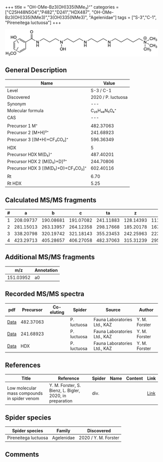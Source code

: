 +++
title = "OH-OMe-Bz3(OH)335(NMe₃)⁺"
categories = ["C25H48N5O4","P482","D241","HDX487",
"OH-OMe-Bz3(OH)335(NMe3)","3(OH)335(NMe3)",
"Agelenidae"]
tags = ["S-3","C-1",
"Pireneitega luctuosa"]
+++

![](/img/OH-OMe-Bz3(OH)335(NMe3).png)

## General Description

| Name                       | Value              |
|----------------------------|--------------------|
| Level                      | S-3 / C-1          |
| Discovered                 | 2020 / P. luctuosa |
| Synonym                    | ---                |
| Molecular formula          | C₂₅H₄₈N₅O₄⁺                   |
| CAS                        | ---                |
|                            |                    |
| Precursor 1  M⁺         | 482.37063                   |
| Precursor 2 [M+H]²⁺       | 241.68923                   |
| Precursor 3 [(M+H)+CF₃CO₂]⁺              | 596.36349                   |
|                            |                    |
| HDX                        | 5                   |
| Precursor HDX    M(D₅)⁺   | 487.40201                   |
| Precursor HDX 2 [M(D₅)+D]²⁺ | 244.70806                   |
| Precursor HDX 3 [(M(D₅)+D)+CF₃CO₂]⁺          | 602.40116                   |
|                            |                    |
| Rt                         | 6.70                   |
| Rt HDX                     | 5.25                   |

## Calculated MS/MS fragments

| # | a         | b         | c         | ta        | z         | y         | tz        |
|---|-----------|-----------|-----------|-----------|-----------|-----------|-----------|
| 1 | 208.09737 | 190.08681 | 191.07082 | 241.11883 | 128.14393 | 111.11738 | 146.17830 |
| 2 | 281.15013 | 263.13957 | 264.12358 | 298.17668 | 185.20178 | 167.16740 | 203.23615 |
| 3 | 338.20798 | 320.19742 | 321.18143 | 355.23453 | 242.25963 | 223.21743 | 276.28891 |
| 4 | 423.29713 | 405.28657 | 406.27058 | 482.37063 | 315.31239 | 295.26236 | 333.34676 |

## Additional MS/MS fragments

| m/z | Annotation |
|-----|------------|
| 151.03952 | a0           |

## Recorded MS/MS spectra

| pdf                                             | Precursor | Co-eluting | Spider      | Source                       | Author        |
|-------------------------------------------------|-----------|------------|-------------|------------------------------|---------------|
| [Data](/pdf/P-luctuosa/482_OH-OMe-Bz3(OH)335(NMe3)_Pl.pdf) | 482.37063 |           | P. luctuosa | Fauna Laboratories Ltd., KAZ | Y. M. Forster |
| [Data](/pdf/P-luctuosa/482_OH-OMe-Bz3(OH)335(NMe3)_Pl_2.pdf) | 241.68923 |           | P. luctuosa | Fauna Laboratories Ltd., KAZ | Y. M. Forster |
| [Data](/pdf/P-luctuosa/482_OH-OMe-Bz3(OH)335(NMe3)_Pl_HDX.pdf) | HDX |           | P. luctuosa | Fauna Laboratories Ltd., KAZ | Y. M. Forster |


## References

| Title | Reference | Spider | Name | Content | Link |
|-------|-----------|--------|------|---------|------|
| Low molecular mass compounds in spider venom      | Y. M. Forster, S. Bienz, L. Bigler, 2020, in preparation          | div.       |   |   | [Link](unknown) |

## Spider species

| Spider species     | Family     | Discovered           |
|--------------------|------------|----------------------|
| Pireneitega luctuosa | Agelenidae | 2020 / Y. M. Forster |


## Comments
